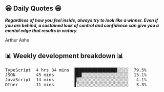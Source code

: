 ## 😄 Daily Quotes 😄

_**Regardless of how you feel inside, always try to look like a winner. Even if you are behind, a sustained look of control and confidence can give you a mental edge that results in victory.**_

Arthur Ashe



## 📊 Weekly development breakdown 📊

<pre>TypeScript  4 hrs 34 mins  ████████████████▋░░░░  79.5%
JSON        45 mins        ██▊░░░░░░░░░░░░░░░░░░  13.1%
JavaScript  14 mins        ▊░░░░░░░░░░░░░░░░░░░░   4.1%
Other       11 mins        ▋░░░░░░░░░░░░░░░░░░░░   3.3%</pre>